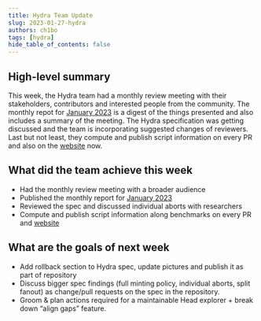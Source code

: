 ```yaml
---
title: Hydra Team Update
slug: 2023-01-27-hydra
authors: ch1bo
tags: [hydra]
hide_table_of_contents: false
---
```


## High-level summary

This week, the Hydra team had a monthly review meeting with their stakeholders,
contributors and interested people from the community. The monthly repot for
[January 2023](https://hydra.family/head-protocol/monthly/2023-01) is a digest
of the things presented and also includes a summary of the meeting. The Hydra
specification was getting discussed and the team is incorporating suggested
changes of reviewers. Last but not least, they compute and publish script
information on every PR and also on the
[website](https://hydra.family/head-protocol/benchmarks/transaction-cost/#script-summary)
now.

## What did the team achieve this week

-   Had the monthly review meeting with a broader audience
-   Published the monthly report for [January 2023](https://hydra.family/head-protocol/monthly/2023-01)
-   Reviewed the spec and discussed individual aborts with researchers
-   Compute and publish script information along benchmarks on every PR and [website](https://hydra.family/head-protocol/benchmarks/transaction-cost/#script-summary)

## What are the goals of next week

-   Add rollback section to Hydra spec, update pictures and publish it as part of repository
-   Discuss bigger spec findings (full minting policy, individual aborts, split fanout) as change/pull requests on the spec in the repository.
-   Groom & plan actions required for a maintainable Head explorer + break down &ldquo;align gaps&rdquo; feature.
